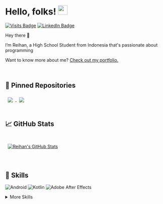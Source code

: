 # Hello, folks! <img src="https://raw.githubusercontent.com/MartinHeinz/MartinHeinz/master/wave.gif" width="30px">

[![Visits Badge](https://badges.pufler.dev/visits/reihanfatilla/reihanfatilla)](https://github.com/reihanfatilla)
[![LinkedIn Badge](https://img.shields.io/badge/LinkedIn-Profile-informational?style=flat&logo=linkedin&logoColor=white&color=0D76A8)](https://www.linkedin.com/in/muhammad-reihan-fatilla-48a62721a//)

Hey there 👋

I’m Reihan, a High School Student from Indonesia that's passionate about programming 

Want to know more about me? [Check out my portfolio.]()


<br>

## 📌 Pinned Repositories

<a href="https://github.com/ReihanFatilla/BarberKu">
  <img align="center" style="margin:0.5rem" src="https://github-readme-stats.vercel.app/api/pin/?username=reihanfatilla&repo=BarberKu&title_color=ffffff&text_color=c9cacc&icon_color=4AB197&bg_color=1A2B34" />
</a>

<a href="https://github.com/ReihanFatilla/Notto">
<img align="center" style="margin:0.5rem" src="https://github-readme-stats.vercel.app/api/pin/?username=reihanfatilla&repo=Notto&title_color=ffffff&text_color=c9cacc&icon_color=4AB197&bg_color=1A2B34" />
</a>

<br>
<br>

## &#x1f4c8; GitHub Stats

<br>

<a href="https://github.com/reihanfatilla">
  <img align="center" style="margin:0.5rem" src="https://github-readme-stats.vercel.app/api?username=reihanfatilla&show_icons=true&line_height=27&count_private=true&title_color=ffffff&text_color=c9cacc&icon_color=4AB097&bg_color=1A2B34" alt="Reihan's GitHub Stats" />
</a>
<br>

<br>
<br>

## 💼 Skills

![Android](https://img.shields.io/badge/Android-3DDC84?style=for-the-badge&logo=android&logoColor=white)
![Kotlin](https://img.shields.io/badge/kotlin-%230095D5.svg?style=for-the-badge&logo=kotlin&logoColor=white)
![Adobe After Effects](https://img.shields.io/badge/Adobe%20After%20Effects-9999FF.svg?style=for-the-badge&logo=Adobe%20After%20Effects&logoColor=white)


<details>
<summary>More Skills</summary>
<br>

![CSS3](https://img.shields.io/badge/css3-%231572B6.svg?style=for-the-badge&logo=css3&logoColor=white)
![HTML5](https://img.shields.io/badge/html5-%23E34F26.svg?style=for-the-badge&logo=html5&logoColor=white)
![JavaScript](https://img.shields.io/badge/javascript-%23323330.svg?style=for-the-badge&logo=javascript&logoColor=%23F7DF1E)
<br>

![Figma](https://img.shields.io/badge/figma-%23F24E1E.svg?style=for-the-badge&logo=figma&logoColor=white)



</details>

